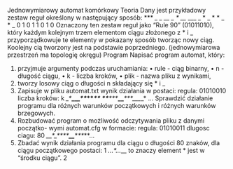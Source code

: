 Jednowymiarowy automat komórkowy
Teoria
Dany jest przykładowy zestaw reguł określony w następujący sposób:
*** **_ *_* *__ _** _*_ __* ___
_ * _ * * _ * _
0 1 0 1 1 0 1 0
Oznaczony ten zestaw reguł jako “Rule 90” (01011010), który każdym kolejnym
trzem elementom ciągu złożonego z * i _ przyporządkowuje te elementy w
pokazany sposób tworząc nowy ciąg. Koolejny cią tworzony jest na podstawie
poprzedniego. (jednowymiarowa przestrzeń ma topologię okręgu)
Program
Napisać program automat, który:
1. przyjmuje argumenty podczas uruchamiania:
• rule - ciąg binarny,
• n - długość ciągu,
• k - liczba kroków,
• plik - nazwa pliku z wynikami,
2. tworzy losowy ciąg o długości n składający się * i _
3. Zapisuje w pliku automat.txt wynik działania w postaci:
regula: 01010010
liczba kroków: k
*_*_*_**__**__*_*_**_**__*__**
**___**_*_*_**__**_***_*___*_*
...
Sprawdzić działanie programu dla różnych warunków początkowych i
różnych warunków brzegowych.
4. Rozbudować program o możliwość odczytywania pliku z danymi początko-
wymi automat.cfg w formacie:
regula: 01010011
dlugosc ciagu: 80
*__*_*_*_*_******__**_*_**_**...
5. Zbadać wynik działania programu dla ciągu o długości 80 znaków, dla
ciągu początkowego postaci:
1
___..._*_...___
to znaczy element * jest w “środku ciągu”.
2

